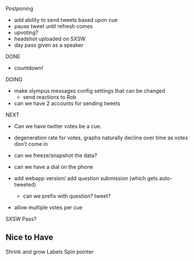 Postponing
* add ability to send tweets based upon cue
* pause tweet until refresh comes
* upvoting?
* headshot uploaded on SXSW
* day pass given as a speaker

DONE
* countdown!

DOING
* make olympus messages config settings that can be changed
  - send reactions to Rob
* can we have 2 accounts for sending tweets

NEXT
* Can we have twitter votes be a cue.
* degeneration rate for votes, graphs naturally decline over time as votes don't come in
* can we freeze/snapshot the data?

* can we have a dial on the phone
* add webapp version/ add question submission (which gets auto-tweeted)
  * can we prefix with question? tweet?

* allow multiple votes per cue




SXSW Pass?

Nice to Have
------------
Shrink and grow
Labels
Spin pointer
